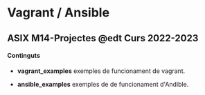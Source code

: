 # Vagrant / Ansible
## ASIX M14-Projectes  @edt Curs 2022-2023

#### Continguts

 * **vagrant_examples** exemples de funcionament de vagrant.

 * **ansible_examples** exemples de de funcionament d'Andible.



